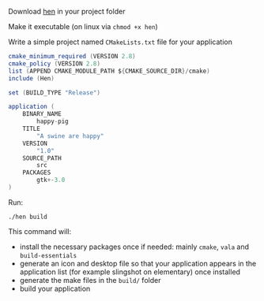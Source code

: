 Download [hen](https://raw.githubusercontent.com/I-hate-farms/hen/master/hen) in your project folder

Make it executable (on linux via `chmod +x hen`)

Write a simple project named `CMakeLists.txt` file for your application 

```java
cmake_minimum_required (VERSION 2.8)
cmake_policy (VERSION 2.8)
list (APPEND CMAKE_MODULE_PATH ${CMAKE_SOURCE_DIR}/cmake)
include (Hen)

set (BUILD_TYPE "Release")

application (
    BINARY_NAME
        happy-pig
    TITLE
        "A swine are happy"
    VERSION
        "1.0"
    SOURCE_PATH
        src
    PACKAGES
        gtk+-3.0
)
```

Run:
```shell 
./hen build
```

This command will:
   - install the necessary packages once if needed: mainly `cmake`, `vala` and `build-essentials`
   - generate an icon and desktop file so that your application appears in the application list (for example slingshot on elementary) once installed 
   - generate the make files in the `build/` folder
   - build your application
